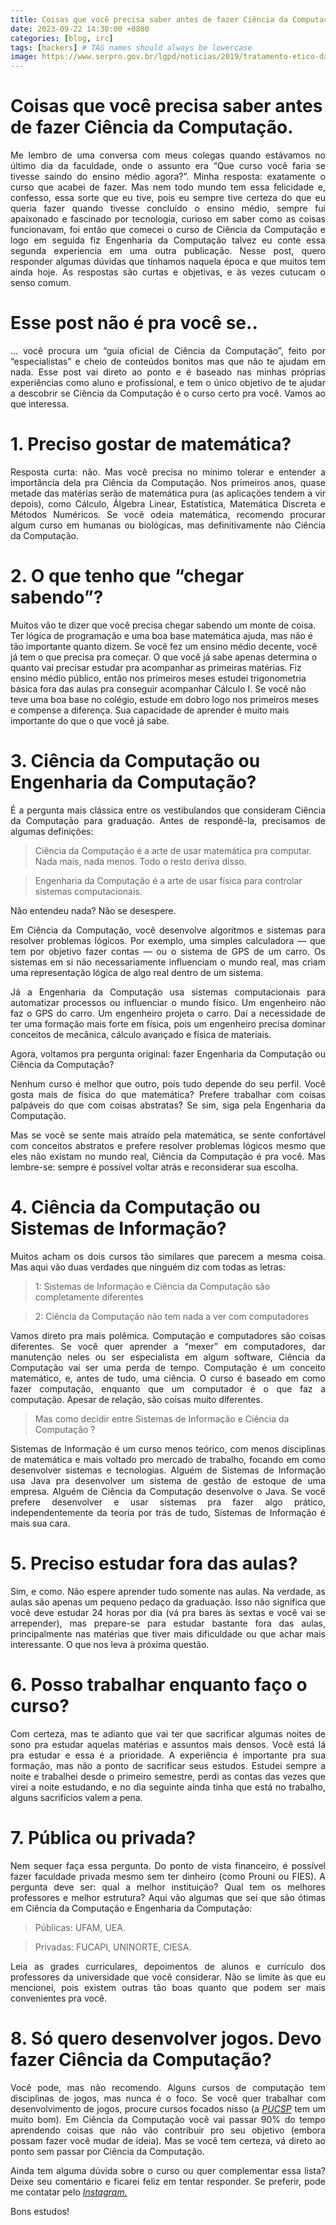 ```yaml
---
title: Coisas que você precisa saber antes de fazer Ciência da Computação
date: 2023-09-22 14:30:00 +0800
categories: [blog, irc]
tags: [hackers] # TAG names should always be lowercase
image: https://www.serpro.gov.br/lgpd/noticias/2019/tratamento-etico-dados-pessoais-ciencia-data-science/foto-com-uma-mulher-olhando-para-varias-telas-de-computador-preenchidas-com-muitos-dados/@@images/image/large
---
```


# Coisas que você precisa saber antes de fazer Ciência da Computação.

<p align="justify"> Me lembro de uma conversa com meus colegas quando estávamos no último dia da faculdade, onde o assunto era “Que curso você faria se tivesse saindo do ensino médio agora?”. Minha resposta: exatamente o curso que acabei de fazer. Mas nem todo mundo tem essa felicidade e, confesso, essa sorte que eu tive, pois eu sempre tive certeza do que eu queria fazer quando tivesse concluído o ensino médio, sempre fui apaixonado e fascinado por tecnologia, curioso em saber como as coisas funcionavam, foi então que comecei o curso de Ciência da Computação e logo em seguida fiz Engenharia da Computação talvez eu conte essa segunda experiencia em uma outra publicação. Nesse post, quero responder algumas dúvidas que tínhamos naquela época e que muitos tem ainda hoje. As respostas são curtas e objetivas, e às vezes cutucam o senso comum.</p>

# Esse post não é pra você se..

<p align="justify"> … você procura um “guia oficial de Ciência da Computação”, feito por “especialistas” e cheio de conteúdos bonitos mas que não te ajudam em nada. Esse post vai direto ao ponto e é baseado nas minhas próprias experiências como aluno e profissional, e tem o único objetivo de te ajudar a descobrir se Ciência da Computação é o curso certo pra você. Vamos ao que interessa.</p>

# 1. Preciso gostar de matemática?
<p align="justify"> Resposta curta: não. Mas você precisa no mínimo tolerar e entender a importância dela pra Ciência da Computação. Nos primeiros anos, quase metade das matérias serão de matemática pura (as aplicações tendem a vir depois), como Cálculo, Álgebra Linear, Estatística, Matemática Discreta e Métodos Numéricos. Se você odeia matemática, recomendo procurar algum curso em humanas ou biológicas, mas definitivamente não Ciência da Computação.</p>

# 2. O que tenho que “chegar sabendo”?
Muitos vão te dizer que você precisa chegar sabendo um monte de coisa. Ter lógica de programação e uma boa base matemática ajuda, mas não é tão importante quanto dizem. Se você fez um ensino médio decente, você já tem o que precisa pra começar. O que você já sabe apenas determina o quanto vai precisar estudar pra acompanhar as primeiras matérias. Fiz ensino médio público, então nos primeiros meses estudei trigonometria básica fora das aulas pra conseguir acompanhar Cálculo I. Se você não teve uma boa base no colégio, estude em dobro logo nos primeiros meses e compense a diferença. Sua capacidade de aprender é muito mais importante do que o que você já sabe.

# 3. Ciência da Computação ou Engenharia da Computação?
<p align="justify"> É a pergunta mais clássica entre os vestibulandos que consideram Ciência da Computação para graduação. Antes de respondê-la, precisamos de algumas definições:</p>

> Ciência da Computação é a arte de usar matemática pra computar. Nada mais, nada menos. Todo o resto deriva disso.

> Engenharia da Computação é a arte de usar física para controlar sistemas computacionais.

Não entendeu nada?
Não se desespere.
<p align="justify"> Em Ciência da Computação, você desenvolve algoritmos e sistemas para resolver problemas lógicos. Por exemplo, uma simples calculadora — que tem por objetivo fazer contas — ou o sistema de GPS de um carro. Os sistemas em si não necessariamente influenciam o mundo real, mas criam uma representação lógica de algo real dentro de um sistema.</p>

<p align="justify"> Já a Engenharia da Computação usa sistemas computacionais para automatizar processos ou influenciar o mundo físico. Um engenheiro não faz o GPS do carro. Um engenheiro projeta o carro. Daí a necessidade de ter uma formação mais forte em física, pois um engenheiro precisa dominar conceitos de mecânica, cálculo avançado e física de materiais.</p>

<p align="justify"> Agora, voltamos pra pergunta original: fazer Engenharia da Computação ou Ciência da Computação?</p>

<p align="justify"> Nenhum curso é melhor que outro, pois tudo depende do seu perfil. Você gosta mais de física do que matemática? Prefere trabalhar com coisas palpáveis do que com coisas abstratas? Se sim, siga pela Engenharia da Computação.</p>

<p align="justify"> Mas se você se sente mais atraído pela matemática, se sente confortável com conceitos abstratos e prefere resolver problemas lógicos mesmo que eles não existam no mundo real, Ciência da Computação é pra você. Mas lembre-se: sempre é possível voltar atrás e reconsiderar sua escolha.</p>

# 4. Ciência da Computação ou Sistemas de Informação?
<p align="justify"> Muitos acham os dois cursos tão similares que parecem a mesma coisa. Mas aqui vão duas verdades que ninguém diz com todas as letras:</p>

> 1: Sistemas de Informação e Ciência da Computação são completamente diferentes

> 2: Ciência da Computação não tem nada a ver com computadores

<p align="justify"> Vamos direto pra mais polêmica. Computação e computadores são coisas diferentes. Se você quer aprender a “mexer” em computadores, dar manutenção neles ou ser especialista em algum software, Ciência da Computação vai ser uma perda de tempo. Computação é um conceito matemático, e, antes de tudo, uma ciência. O curso é baseado em como fazer computação, enquanto que um computador é o que faz a computação. Apesar de relação, são coisas muito diferentes.</p>

> Mas como decidir entre Sistemas de Informação e Ciência da Computação ?

<p align="justify"> Sistemas de Informação é um curso menos teórico, com menos disciplinas de matemática e mais voltado pro mercado de trabalho, focando em como desenvolver sistemas e tecnologias. Alguém de Sistemas de Informação usa Java pra desenvolver um sistema de gestão de estoque de uma empresa. Alguém de Ciência da Computação desenvolve o Java. Se você prefere desenvolver e usar sistemas pra fazer algo prático, independentemente da teoria por trás de tudo, Sistemas de Informação é mais sua cara.</p>

# 5. Preciso estudar fora das aulas?
<p align="justify"> Sim, e como. Não espere aprender tudo somente nas aulas. Na verdade, as aulas são apenas um pequeno pedaço da graduação. Isso não significa que você deve estudar 24 horas por dia (vá pra bares às sextas e você vai se arrepender), mas prepare-se para estudar bastante fora das aulas, principalmente nas matérias que tiver mais dificuldade ou que achar mais interessante. O que nos leva à próxima questão.</p>

# 6. Posso trabalhar enquanto faço o curso?
<p align="justify"> Com certeza, mas te adianto que vai ter que sacrificar algumas noites de sono pra estudar aquelas matérias e assuntos mais densos. Você está lá pra estudar e essa é a prioridade. A experiência é importante pra sua formação, mas não a ponto de sacrificar seus estudos. Estudei sempre a noite e trabalhei desde o primeiro semestre, perdi as contas das vezes que virei a noite estudando, e no dia seguinte ainda tinha que está no trabalho, alguns sacrifícios valem a pena.</p>

# 7. Pública ou privada?
<p align="justify"> Nem sequer faça essa pergunta. Do ponto de vista financeiro, é possível fazer faculdade privada mesmo sem ter dinheiro (como Prouni ou FIES). A pergunta deve ser: qual a melhor instituição? Qual tem os melhores professores e melhor estrutura? Aqui vão algumas que sei que são ótimas em Ciência da Computação e Engenharia da Computação:</p>

> Públicas: UFAM, UEA.

> Privadas: FUCAPI, UNINORTE, CIESA.

<p align="justify"> Leia as grades curriculares, depoimentos de alunos e currículo dos professores da universidade que você considerar. Não se limite às que eu mencionei, pois existem outras tão boas quanto que podem ser mais convenientes pra você.</p>

# 8. Só quero desenvolver jogos. Devo fazer Ciência da Computação?
<p align="justify"> Você pode, mas não recomendo. Alguns cursos de computação tem disciplinas de jogos, mas nunca é o foco. Se você quer trabalhar com desenvolvimento de jogos, procure cursos focados nisso (a <a href="https://www.pucsp.br/graduacao/superior-de-tecnologia-em-jogos-digitais"><i>PUCSP</i></a> tem um muito bom). Em Ciência da Computação você vai passar 90% do tempo aprendendo coisas que não vão contribuir pro seu objetivo (embora possam fazer você mudar de ideia). Mas se você tem certeza, vá direto ao ponto sem passar por Ciência da Computação.</p>

<p align="justify"> Ainda tem alguma dúvida sobre o curso ou quer complementar essa lista? Deixe seu comentário e ficarei feliz em tentar responder. Se preferir, pode me contatar pelo <a href="https://www.instagram.com/h4ckthreat/"><i>Instagram.</i></a></p>

Bons estudos!

 

